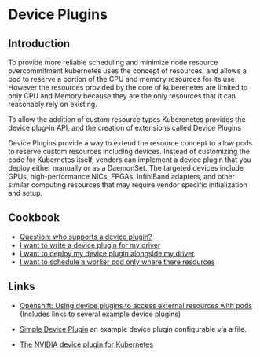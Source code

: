 # Device Plugins

## Introduction

To provide more reliable scheduling and minimize node resource overcommitment kubernetes uses the concept of resources, and allows a pod to reserve a portion of the CPU and memory resources for its use. However the resources provided by the core of kuberenetes are limited to only CPU and Memory because they are the only resources that it can reasonably rely on existing.

To allow the addition of custom resource types Kuberenetes provides the device plug-in API, and the creation of extensions called Device Plugins

Device Plugins provide a way to extend the resource concept to allow pods to reserve custom resources including devices. Instead of customizing the code for Kubernetes itself, vendors can implement a device plugin that you deploy either manually or as a DaemonSet. The targeted devices include GPUs, high-performance NICs, FPGAs, InfiniBand adapters, and other similar computing resources that may require vendor specific initialization and setup.


## Cookbook
* [Question: who supports a device plugin?](support.md)
* [I want to write a device plugin for my driver](writing_a_device_plugin.md)
* [I want to deploy my device plugin alongside my driver](kmm_with_device_plugin.md)
* [I want to schedule a worker pod only where there resources](scheduling_with_device_plugins.md)


## Links

* [Openshift: Using device plugins to access external resources with pods](https://docs.openshift.com/container-platform/4.13/nodes/pods/nodes-pods-plugins.html) (Includes links to several example device plugins)

* [Simple Device Plugin](https://github.com/yevgeny-shnaidman/simple-device-plugin/) an example device plugin configurable via a file.

* [The NVIDIA device plugin for Kubernetes ](https://github.com/NVIDIA/k8s-device-plugin)
